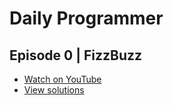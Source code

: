# Daily Programmer

## Episode 0 | FizzBuzz

* [Watch on YouTube](https://www.youtube.com/watch?v=S6ifOvG903w)
* [View solutions](./episode-0000/README.md)
